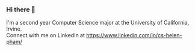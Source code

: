 ### Hi there 👋 

I'm a second year Computer Science major at the University of California, Irvine.  
Connect with me on LinkedIn at https://www.linkedin.com/in/cs-helen-pham/
<!--
**helenaph18/helenaph18** is a ✨ _special_ ✨ repository because its `README.md` (this file) appears on your GitHub profile.

Here are some ideas to get you started:

- 🔭 I’m currently working on ...
- 🌱 I’m currently learning ...
- 👯 I’m looking to collaborate on ...
- 🤔 I’m looking for help with ...
- 💬 Ask me about ...
- 📫 How to reach me: ...
- 😄 Pronouns: ...
- ⚡ Fun fact: ...
-->
